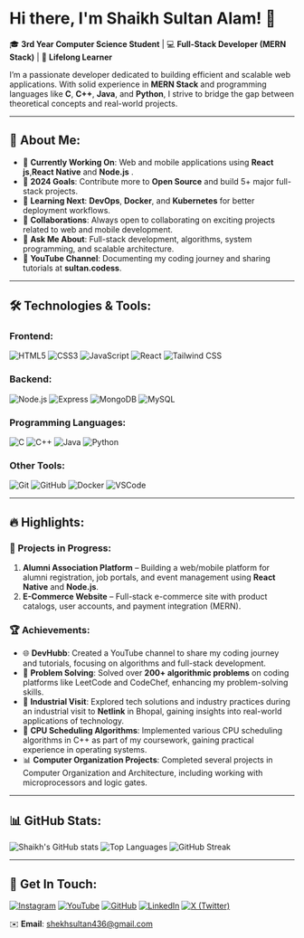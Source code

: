 # Hi there, I'm Shaikh Sultan Alam! 👋

🎓 **3rd Year Computer Science Student** | 💻 **Full-Stack Developer (MERN Stack)** | 🌱 **Lifelong Learner**

I’m a passionate developer dedicated to building efficient and scalable web applications. With solid experience in **MERN Stack** and programming languages like **C**, **C++**, **Java**, and **Python**, I strive to bridge the gap between theoretical concepts and real-world projects.

---

## 🚀 About Me:
- 🔭 **Currently Working On**: Web and mobile applications using **React js**,**React Native** and **Node.js** .
- 🎯 **2024 Goals**: Contribute more to **Open Source** and build 5+ major full-stack projects.
- 🌱 **Learning Next**: **DevOps**, **Docker**, and **Kubernetes** for better deployment workflows.
- 🤝 **Collaborations**: Always open to collaborating on exciting projects related to web and mobile development.
- 💬 **Ask Me About**: Full-stack development, algorithms, system programming, and scalable architecture.
- 🎥 **YouTube Channel**: Documenting my coding journey and sharing tutorials at **sultan.codess**.

---

## 🛠️ Technologies & Tools:

### Frontend: 
![HTML5](https://img.shields.io/badge/HTML5-E34F26?style=flat-square&logo=html5&logoColor=white) 
![CSS3](https://img.shields.io/badge/CSS3-1572B6?style=flat-square&logo=css3&logoColor=white) 
![JavaScript](https://img.shields.io/badge/JavaScript-F7DF1E?style=flat-square&logo=javascript&logoColor=black) 
![React](https://img.shields.io/badge/React-20232A?style=flat-square&logo=react&logoColor=61DAFB) 
![Tailwind CSS](https://img.shields.io/badge/Tailwind_CSS-38B2AC?style=flat-square&logo=tailwind-css&logoColor=white)

### Backend: 
![Node.js](https://img.shields.io/badge/Node.js-339933?style=flat-square&logo=nodedotjs&logoColor=white) 
![Express](https://img.shields.io/badge/Express.js-000000?style=flat-square&logo=express&logoColor=white) 
![MongoDB](https://img.shields.io/badge/MongoDB-4EA94B?style=flat-square&logo=mongodb&logoColor=white) 
![MySQL](https://img.shields.io/badge/MySQL-4479A1?style=flat-square&logo=mysql&logoColor=white)

### Programming Languages: 
![C](https://img.shields.io/badge/C-A8B9CC?style=flat-square&logo=c&logoColor=white) 
![C++](https://img.shields.io/badge/C%2B%2B-00599C?style=flat-square&logo=c%2B%2B&logoColor=white) 
![Java](https://img.shields.io/badge/Java-007396?style=flat-square&logo=java&logoColor=white) 
![Python](https://img.shields.io/badge/Python-3776AB?style=flat-square&logo=python&logoColor=white)

### Other Tools: 
![Git](https://img.shields.io/badge/Git-F05032?style=flat-square&logo=git&logoColor=white) 
![GitHub](https://img.shields.io/badge/GitHub-181717?style=flat-square&logo=github&logoColor=white) 
![Docker](https://img.shields.io/badge/Docker-2496ED?style=flat-square&logo=docker&logoColor=white) 
![VSCode](https://img.shields.io/badge/VS_Code-007ACC?style=flat-square&logo=visual-studio-code&logoColor=white)

---

## 🔥 Highlights:
### 🚧 Projects in Progress:
1. **Alumni Association Platform** – Building a web/mobile platform for alumni registration, job portals, and event management using **React Native** and **Node.js**.
2. **E-Commerce Website** – Full-stack e-commerce site with product catalogs, user accounts, and payment integration (MERN).

### 🏆 Achievements:
- 🌐 **DevHubb**: Created a YouTube channel to share my coding journey and tutorials, focusing on algorithms and full-stack development.
- 🏅 **Problem Solving**: Solved over **200+ algorithmic problems** on coding platforms like LeetCode and CodeChef, enhancing my problem-solving skills.
- 💼 **Industrial Visit**: Explored tech solutions and industry practices during an industrial visit to **Netlink** in Bhopal, gaining insights into real-world applications of technology.
- 🤖 **CPU Scheduling Algorithms**: Implemented various CPU scheduling algorithms in C++ as part of my coursework, gaining practical experience in operating systems.
- 📊 **Computer Organization Projects**: Completed several projects in Computer Organization and Architecture, including working with microprocessors and logic gates.

---

## 📊 GitHub Stats:
![Shaikh's GitHub stats](https://github-readme-stats.vercel.app/api?username=Shekhsultan&show_icons=true&theme=radical)
![Top Languages](https://github-readme-stats.vercel.app/api/top-langs/?username=Shekhsultan&layout=compact&theme=radical)
![GitHub Streak](https://github-readme-streak-stats.herokuapp.com/?user=Shekhsultan&theme=radical)

---

## 💬 Get In Touch:

[![Instagram](https://img.shields.io/badge/Instagram-E4405F?style=for-the-badge&logo=instagram&logoColor=white)](https://www.instagram.com/Shaikh.code)
[![YouTube](https://img.shields.io/badge/YouTube-FF0000?style=for-the-badge&logo=youtube&logoColor=white)](https://www.youtube.com/@sultan.codess)
[![GitHub](https://img.shields.io/badge/GitHub-181717?style=for-the-badge&logo=github&logoColor=white)](https://github.com/Shekhsultan)
[![LinkedIn](https://img.shields.io/badge/LinkedIn-0077B5?style=for-the-badge&logo=linkedin&logoColor=white)](https://www.linkedin.com/in/sultan-alam436)
[![X (Twitter)](https://img.shields.io/badge/X-1DA1F2?style=for-the-badge&logo=twitter&logoColor=white)](https://x.com/shekhsultan436)

✉️ **Email**: [shekhsultan436@gmail.com](mailto:shekhsultan436@gmail.com)
